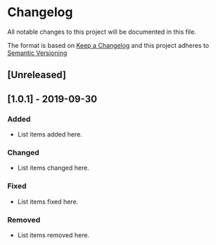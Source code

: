 # Changelog
All notable changes to this project will be documented in this file.

The format is based on [Keep a Changelog](http://keepachangelog.com/en/1.0.0/)
and this project adheres to [Semantic Versioning](http://semver.org/spec/v2.0.0.html)

## [Unreleased]

## [1.0.1] - 2019-09-30

### Added
- List items added here. 

### Changed
- List items changed here.

### Fixed
- List items fixed here.

### Removed
- List items removed here.
